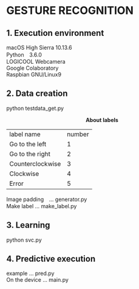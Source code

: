 

<h1>GESTURE RECOGNITION </h1>

<h2>1. Execution environment</h2>

macOS High Sierra 10.13.6<br>
Python　3.6.0<br>
LOGICOOL Webcamera<br>
Google Colaboratory<br>
Raspbian GNU/Linux9<br>

<h2>2. Data creation</h2>
<p>python testdata_get.py</p>
<center><strong>About labels</strong></center>
<table>
  <tr>
    <td>label name</td>
    <td>number</td>
  </tr>
  <tr>
    <td>Go to the left</td>
    <td>1</td>
  </tr>
  <tr>
    <td>Go to the right</td>
    <td>2</td>
  </tr>
  <tr>
    <td>Counterclockwise</td>
    <td>3</td>
  </tr>
  <tr>
    <td>Clockwise</td>
    <td>4</td>
  </tr>
  <tr>
    <td>Error</td>
    <td>5</td>
  </tr>
</table>
<p>Image padding　... generator.py<br>
  Make label ... make_label.py </p>

<h2>3. Learning</h2>
<p>python svc.py</p>

<h2>4. Predictive execution</h2>
<p>example ... pred.py <br>
  On the device ... main.py </p>


